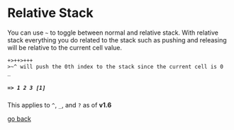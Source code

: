 # Relative Stack

You can use `~` to toggle between normal and relative stack. With relative stack everything you do related to the stack such as pushing and releasing will be relative to the current cell value.

```
+>++>+++
>~^ will push the 0th index to the stack since the current cell is 0
_
```
##### `=> 1 2 3 [1]`

This applies to `^`, `_`, and `?` as of **v1.6**

[go back](#Documentation/env.md)